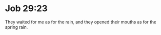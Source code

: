# Job 29:23

They waited for me as for the rain, and they opened their mouths as for the spring rain.
